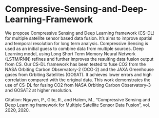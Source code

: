 # Compressive-Sensing-and-Deep-Learning-Framework
We propose Compressive Sensing and Deep Learning framework (CS-DL) for multiple satellite sensor based data fusion. It’s aims to improve spatial and temporal resolution for long term analysis. Compressive Sensing is used as an initial guess to combine data from multiple sources. Deep Learning model, using Long Short Term Memory Neural Network (LSTM/RNN) refines and further improves the resulting data fusion output from CS. Our CS-DL framework has been tested to fuse CO2 from the NASA Orbiting Carbon Observatory-2 (OCO-2) and the JAXA Greenhouse gases from Orbiting Satellites (GOSAT). It achieves lower errors and high correlation compared with the original data. This work demonstrates the use of CS-DL for fusing CO2 from NASA Orbiting Carbon Observatory-3 and GOSAT2 at higher resolution.

Citation: Nguyen, P., Gite, R., and Halem, M., “Compressive Sensing and Deep Learning framework for Multiple Satellite Sensor Data Fusion”, vol. 2020, 2020.
